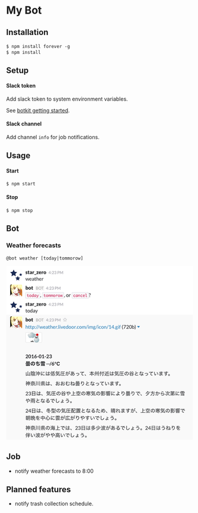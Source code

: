 My Bot
===

## Installation

```
$ npm install forever -g
$ npm install
```

## Setup

#### Slack token

Add slack token to system environment variables.

See [botkit getting started](https://github.com/howdyai/botkit#getting-started).

#### Slack channel

Add channel `info` for job notifications.

## Usage

#### Start

```
$ npm start
```

#### Stop

```
$ npm stop
```

## Bot

### Weather forecasts

```
@bot weather [today|tommorow]
```

![weather](image/weather.png)

## Job

* notify weather forecasts to 8:00

## Planned features

* notify trash collection schedule.

